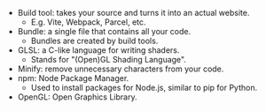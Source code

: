 * Build tool: takes your source and turns it into an actual website.
  * E.g. Vite, Webpack, Parcel, etc.
* Bundle: a single file that contains all your code.
  * Bundles are created by build tools.
* GLSL: a C-like language for writing shaders.
  * Stands for "(Open)GL Shading Language".
* Minify: remove unnecessary characters from your code.
* npm: Node Package Manager.
  * Used to install packages for Node.js, similar to pip for Python.
* OpenGL: Open Graphics Library.
